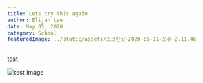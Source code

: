```yaml
---
title: Lets try this again
author: Elijah Lee
date: May 05, 2020
category: School
featuredImage: ../static/assets/스크린샷-2020-05-11-오후-2.11.46
---
```

test 

![test image](/assets/스크린샷-2020-05-11-오후-2.11.46.png "test image baby")
